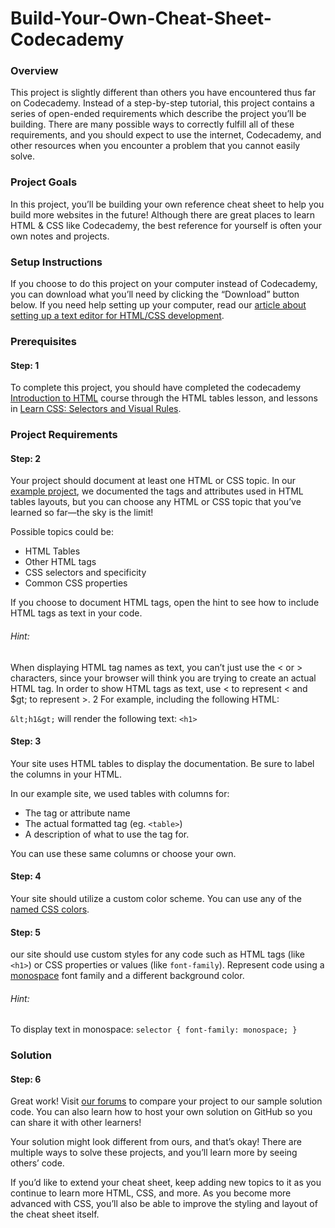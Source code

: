 # Build-Your-Own-Cheat-Sheet-Codecademy

### Overview
This project is slightly different than others you have encountered thus far on Codecademy. Instead of a step-by-step tutorial, this project contains a series of open-ended requirements which describe the project you’ll be building. There are many possible ways to correctly fulfill all of these requirements, and you should expect to use the internet, Codecademy, and other resources when you encounter a problem that you cannot easily solve.

### Project Goals
In this project, you’ll be building your own reference cheat sheet to help you build more websites in the future! Although there are great places to learn HTML & CSS like Codecademy, the best reference for yourself is often your own notes and projects.

### Setup Instructions
If you choose to do this project on your computer instead of Codecademy, you can download what you’ll need by clicking the “Download” button below. If you need help setting up your computer, read our [article about setting up a text editor for HTML/CSS development](https://www.codecademy.com/articles/visual-studio-code).

### Prerequisites

#### Step: 1
To complete this project, you should have completed the codecademy [Introduction to HTML](https://www.codecademy.com/learn/learn-html) course through the HTML tables lesson, and lessons in [Learn CSS: Selectors and Visual Rules](https://www.codecademy.com/learn/learn-css).

### Project Requirements

#### Step: 2
Your project should document at least one HTML or CSS topic. In our [example project](https://s3.amazonaws.com/codecademy-content/PRO/independent-practice-projects/html-css-cheat-sheet/example/index.html), we documented the tags and attributes used in HTML tables layouts, but you can choose any HTML or CSS topic that you’ve learned so far—the sky is the limit!

Possible topics could be:
- HTML Tables
- Other HTML tags
- CSS selectors and specificity
- Common CSS properties

If you choose to document HTML tags, open the hint to see how to include HTML tags as text in your code.

###### Hint: 
When displaying HTML tag names as text, you can’t just use the < or > characters, since your browser will think you are trying to create an actual HTML tag. In order to show HTML tags as text, use &lt; to represent < and $gt; to represent >. 2 For example, including the following HTML:

`&lt;h1&gt;` will render the following text: `<h1>`

#### Step: 3
Your site uses HTML tables to display the documentation. Be sure to label the columns in your HTML.

In our example site, we used tables with columns for:

- The tag or attribute name
- The actual formatted tag (eg. `<table>`)
- A description of what to use the tag for.

You can use these same columns or choose your own.

#### Step: 4
Your site should utilize a custom color scheme. You can use any of the [named CSS colors](http://www.colors.commutercreative.com/grid/).

#### Step: 5
our site should use custom styles for any code such as HTML tags (like `<h1>`) or CSS properties or values (like `font-family`). Represent code using a [monospace](https://developer.mozilla.org/en-US/docs/Web/CSS/font-family#Examples) font family and a different background color.

###### Hint: 
To display text in monospace:
`selector {
  font-family: monospace;
}`

### Solution

#### Step: 6
Great work! Visit [our forums](https://discuss.codecademy.com/t/build-your-own-cheatsheet-challenge-project-html-css/462393) to compare your project to our sample solution code. You can also learn how to host your own solution on GitHub so you can share it with other learners!

Your solution might look different from ours, and that’s okay! There are multiple ways to solve these projects, and you’ll learn more by seeing others’ code.

If you’d like to extend your cheat sheet, keep adding new topics to it as you continue to learn more HTML, CSS, and more. As you become more advanced with CSS, you’ll also be able to improve the styling and layout of the cheat sheet itself.
